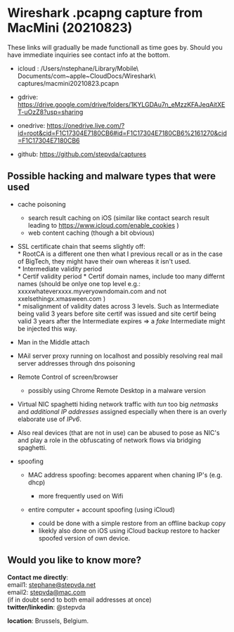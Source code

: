 # Wireshark .pcapng capture from MacMini (20210823)

These links will gradually be made functionall as time goes by. Should you have immediate inquiries see contact info at the bottom.

- icloud :  /Users/nstephane/Library/Mobile\ Documents/com~apple~CloudDocs/Wireshark\ captures/macmini20210823.pcapn

- gdrive: <https://drive.google.com/drive/folders/1KYLGDAu7n_eMzzKFAJeqAitXET-uOzZ8?usp=sharing>

- onedrive: <https://onedrive.live.com/?id=root&cid=F1C17304E7180CB6#id=F1C17304E7180CB6%2161270&cid=F1C17304E7180CB6>

- github: <https://github.com/stepvda/captures>


## Possible hacking and malware types that were used

- cache poisoning
	- search result caching on iOS (similar like contact search result leading to <https://www.icloud.com/enable_cookies> )
	- web content caching (though a bit obvious)  
- SSL certificate chain that seems slightly off:  
		* RootCA is a different one then what I previous recall or as in the case of BigTech, they might have their own whereas it isn't used.  
		* Intermediate validity period   
		* Certif validity period 
		* Certif domain names, include too many differnt names (should be onlye one top level e.g.: xxxxwhateverxxxx.myveryowndomain.com and not xxelsethingx.xmasween.com )  
		* misalignment of validity dates across 3 levels. Such as Intermediate being valid 3 years before site certif was issued and site certif being valid 3 years after the Intermediate expires => a *fake* Intermediate might be injected this way. 

		

- Man in the Middle attach

- MAil server proxy running on localhost and possibly resolving real mail server addresses through dns poisoning 
 
- Remote Control of screen/browser
    * possibly using Chrome Remote Desktop in a malware version
 
- Virtual NIC spaghetti hiding network traffic with _tun_ too big _netmasks_ and _additional IP addresses_ assigned especially when there is an overly elaborate use of _IPv6_.

- Also real devices (that are not in use) can be abused to pose as NIC's and play a role in the obfuscating of network flows via bridging spaghetti.

- spoofing
  * MAC address spoofing: becomes apparent when chaning IP's (e.g. dhcp)
    - more frequently used on Wifi

  * entire computer + account spoofing (using iCloud)
    - could be done with a simple restore from an offline backup copy 
    - likekly also done on iOS using iCloud backup restore to hacker spoofed version of own device. 
	
	
## Would you like to know more?
__Contact me directly__:  
email1: stephane@stepvda.net  
email2: stepvda@mac.com  
(if in doubt send to both email addresses at once)  
__twitter/linkedin__: @stepvda  

__location__: Brussels, Belgium.
